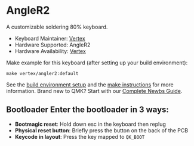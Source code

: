 # AngleR2
A customizable soldering 80% keyboard.

* Keyboard Maintainer: [Vertex](https://github.com/Vertex-kb)
* Hardware Supported: AngleR2
* Hardware Availability: [Vertex](https://github.com/Vertex-kb)

Make example for this keyboard (after setting up your build environment):

    make vertex/angler2:default

See the [build environment setup](https://docs.qmk.fm/#/getting_started_build_tools) and the [make instructions](https://docs.qmk.fm/#/getting_started_make_guide) for more information. Brand new to QMK? Start with our [Complete Newbs Guide](https://docs.qmk.fm/#/newbs).

## Bootloader Enter the bootloader in 3 ways:
* **Bootmagic reset**: Hold down esc in the keyboard then replug
* **Physical reset button**: Briefly press the button on the back of the PCB
* **Keycode in layout**: Press the key mapped to `QK_BOOT`
